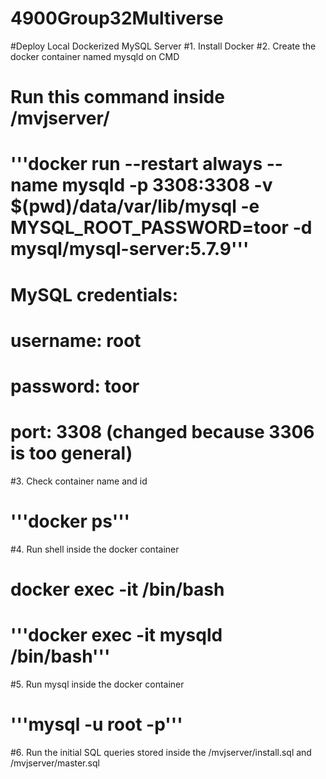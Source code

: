 # 4900Group32Multiverse

#Deploy Local Dockerized MySQL Server
#1. Install Docker
#2. Create the docker container named mysqld on CMD
#	Run this command inside /mvjserver/
#	'''docker run --restart always --name mysqld -p 3308:3308 -v $(pwd)/data/var/lib/mysql -e MYSQL_ROOT_PASSWORD=toor  -d mysql/mysql-server:5.7.9'''
#	MySQL credentials: 
#		username: root
#		password: toor
#		port: 3308 (changed because 3306 is too general)
#3. Check container name and id 
#	'''docker ps'''
#4. Run shell inside the docker container
#	docker exec -it <container name> /bin/bash
#	'''docker exec -it mysqld /bin/bash'''
#5. Run mysql inside the docker container
#	'''mysql -u root -p'''
#6. Run the initial SQL queries stored inside the /mvjserver/install.sql and /mvjserver/master.sql
	
